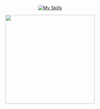 <div align="center">


[![My Skills](https://skills.thijs.gg/icons?i=go,py,nodejs,bash,mongodb,mysql,postgres,neovim,vscode,docker,linux,git,postman&theme=light)](https://skills.thijs.gg)


 

<div>
  <a href="https://github.com/josefreitas788"/>
  <img height="280em" src="https://github-readme-stats.vercel.app/api/top-langs/?username=josefreitas788&theme=dark&layout=compact&langs_count=6"/>
</div>
<br/>
  
<!-- <div align="center">
    <a href="https://www.linkedin.com/in/josefreitas788/" target="_blank"><img src="https://img.shields.io/badge/-LinkedIn-%230077B5?style=for-the-badge&logo=linkedin&logoColor=white" target="_blank"></a>  -->
</div>

